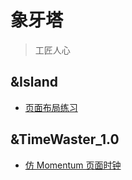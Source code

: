 # 象牙塔 #

>工匠人心

## &Island ##
    
- [页面布局练习](https://mulander-j.github.io/island/code/html/index.html)

## &TimeWaster_1.0 ##
   
- [仿 Momentum 页面时钟](https://mulander-j.github.io/timeWaster/demo/index.html#/)